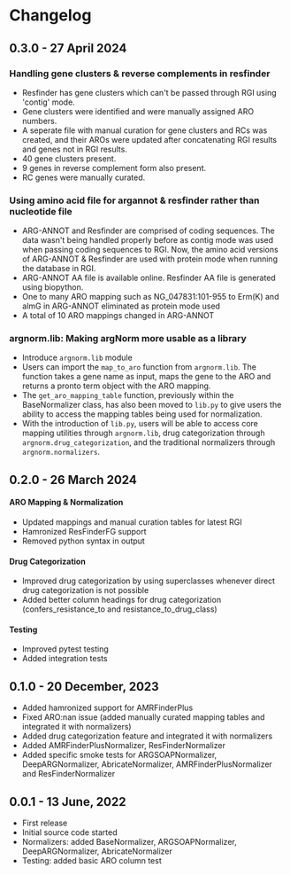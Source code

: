 # Changelog


## 0.3.0 - 27 April 2024

### Handling gene clusters & reverse complements in resfinder
- Resfinder has gene clusters which can't be passed through RGI using 'contig' mode.
- Gene clusters were identified and were manually assigned ARO numbers.
- A seperate file with manual curation for gene clusters and RCs was created, and their AROs were updated after concatenating RGI results and genes not in RGI results.
- 40 gene clusters present.
- 9 genes in reverse complement form also present.
- RC genes were manually curated.

### Using amino acid file for argannot & resfinder rather than nucleotide file
- ARG-ANNOT and Resfinder are comprised of coding sequences. The data wasn't being handled properly before as contig mode was used when passing coding sequences to RGI. Now, the amino acid versions of ARG-ANNOT & Resfinder are used with protein mode when running the database in RGI.
- ARG-ANNOT AA file is available online. Resfinder AA file is generated using biopython.
- One to many ARO mapping such as NG_047831:101-955 to Erm(K) and almG in ARG-ANNOT eliminated as protein mode used
- A total of 10 ARO mappings changed in ARG-ANNOT

### argnorm.lib: Making argNorm more usable as a library
- Introduce `argnorm.lib` module
- Users can import the `map_to_aro` function from `argnorm.lib`. The function takes a gene name as input, maps the gene to the ARO and returns a pronto term object with the ARO mapping.
- The `get_aro_mapping_table` function, previously within the BaseNormalizer class, has also been moved to `lib.py` to give users the ability to access the mapping tables being used for normalization.
- With the introduction of `lib.py`, users will be able to access core mapping utilities through `argnorm.lib`, drug categorization through `argnorm.drug_categorization`, and the traditional normalizers through `argnorm.normalizers`.


## 0.2.0 - 26 March 2024

#### ARO Mapping & Normalization

- Updated mappings and manual curation tables for latest RGI
- Hamronized ResFinderFG support
- Removed python syntax in output

#### Drug Categorization

- Improved drug categorization by using superclasses whenever direct drug categorization is not possible
- Added better column headings for drug categorization (confers_resistance_to and resistance_to_drug_class)

#### Testing

- Improved pytest testing
- Added integration tests

## 0.1.0 - 20 December, 2023

- Added hamronized support for AMRFinderPlus
- Fixed ARO:nan issue (added manually curated mapping tables and integrated it with normalizers)
- Added drug categorization feature and integrated it with normalizers
- Added AMRFinderPlusNormalizer, ResFinderNormalizer
- Added specific smoke tests for ARGSOAPNormalizer, DeepARGNormalizer, AbricateNormalizer, AMRFinderPlusNormalizer and ResFinderNormalizer

## 0.0.1 - 13 June, 2022

- First release
- Initial source code started
- Normalizers: added BaseNormalizer, ARGSOAPNormalizer, DeepARGNormalizer, AbricateNormalizer
- Testing: added basic ARO column test
